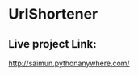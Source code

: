 # UrlShortener
## Live project Link:

 <a herf="http://saimun.pythonanywhere.com/">http://saimun.pythonanywhere.com/</a>


